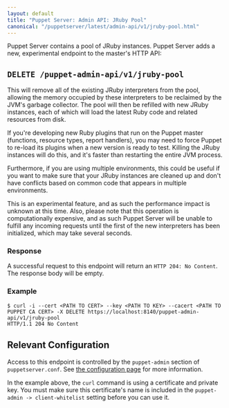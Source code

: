 ```yaml
---
layout: default
title: "Puppet Server: Admin API: JRuby Pool"
canonical: "/puppetserver/latest/admin-api/v1/jruby-pool.html"
---
```


Puppet Server contains a pool of JRuby instances.  Puppet Server adds a new, experimental
endpoint to the master's HTTP API:


## `DELETE /puppet-admin-api/v1/jruby-pool`

This will remove all of the existing JRuby interpreters from the pool, allowing the memory occupied
by these interpreters to be reclaimed by the JVM's garbage collector. The pool will then be refilled
with new JRuby instances, each of which will load the latest Ruby code and related resources from disk.

If you're developing new Ruby plugins that run on the Puppet master (functions, resource types, report handlers),
you may need to force Puppet to re-load its plugins when a new version is ready to test. Killing the JRuby instances
will do this, and it's faster than restarting the entire JVM process.

Furthermore, if you are using multiple environments, this could be useful if you want to make
sure that your JRuby instances are cleaned up and don't have conflicts based
on common code that appears in multiple environments.

This is an experimental feature, and as such the performance impact is unknown at this time. Also, please
note that this operation is computationally expensive, and as such Puppet Server will be unable to fulfill
any incoming requests until the first of the new interpreters has been initialized, which may take several
seconds.


### Response

A successful request to this endpoint will return an `HTTP 204: No Content`.
The response body will be empty.


### Example

~~~
$ curl -i --cert <PATH TO CERT> --key <PATH TO KEY> --cacert <PATH TO PUPPET CA CERT> -X DELETE https://localhost:8140/puppet-admin-api/v1/jruby-pool
HTTP/1.1 204 No Content
~~~


## Relevant Configuration

Access to this endpoint is controlled by the `puppet-admin` section of `puppetserver.conf`. See
[the configuration page](../../configuration.markdown)
for more information.

In the example above, the `curl` command is using a certificate and private key. You must make sure this certificate's name is included in the `puppet-admin -> client-whitelist` setting before you can use it.
